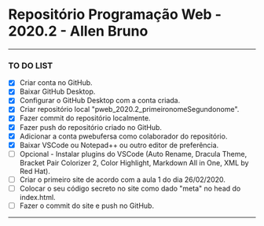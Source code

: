 # Repositório Programação Web - 2020.2 - Allen Bruno
***
### TO DO LIST
- [x] Criar conta no GitHub.
- [x] Baixar GitHub Desktop.
- [x] Configurar o GitHub Desktop com a conta criada.
- [x] Criar repositório local "pweb_2020.2_primeironomeSegundonome".
- [x] Fazer commit do repositório localmente.
- [x] Fazer push do repositório criado no GitHub.
- [x] Adicionar a conta pwebufersa como colaborador do repositório.
- [x] Baixar VSCode ou Notepad++ ou outro editor de preferência.
- [ ] Opcional - Instalar plugins do VSCode (Auto Rename, Dracula Theme, Bracket Pair Colorizer 2, Color Highlight, Markdown All in One, XML by Red Hat).
- [ ] Criar o primeiro site de acordo com a aula 1 do dia 26/02/2020.
- [ ] Colocar o seu código secreto no site como dado "meta" no head do index.html.
- [ ] Fazer o commit do site e push no GitHub.
***

